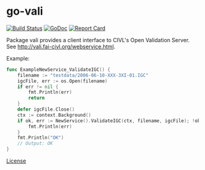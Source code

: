 # go-vali

[![Build Status](https://travis-ci.org/twpayne/go-vali.svg?branch=master)](https://travis-ci.org/twpayne/go-vali)
[![GoDoc](https://godoc.org/github.com/twpayne/go-vali?status.svg)](https://godoc.org/github.com/twpayne/go-vali)
[![Report Card](https://goreportcard.com/badge/github.com/twpayne/go-vali)](https://goreportcard.com/report/github.com/twpayne/go-vali)

Package vali provides a client interface to CIVL's Open Validation Server.
See http://vali.fai-civl.org/webservice.html.

Example:

```go
func ExampleNewService_ValidateIGC() {
	filename := "testdata/2006-06-10-XXX-3XI-01.IGC"
	igcFile, err := os.Open(filename)
	if err != nil {
		fmt.Println(err)
		return
	}
	defer igcFile.Close()
	ctx := context.Background()
	if ok, err := NewService().ValidateIGC(ctx, filename, igcFile); !ok {
		fmt.Println(err)
	}
	fmt.Println("OK")
	// Output: OK
}
```

[License](LICENSE)
